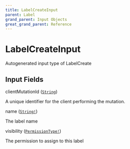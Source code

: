 ```yaml
---
title: LabelCreateInput
parent: Label
grand_parent: Input Objects
great_grand_parent: Reference
---
```


<h1>LabelCreateInput</h1>

Autogenerated input type of LabelCreate

<h2>Input Fields</h2>

<div class="field-entry ">
  <span id="client_mutation_id" class="field-name anchored">clientMutationId (<code><a href="/docs/reference/scalar/string">String</a></code>)</span>

  <div class="description-wrapper">
   <p>A unique identifier for the client performing the mutation.</p>

  </div>
</div>

<div class="field-entry ">
  <span id="name" class="field-name anchored">name (<code><a href="/docs/reference/scalar/string">String!</a></code>)</span>

  <div class="description-wrapper">
   <p>The label name</p>

  </div>
</div>

<div class="field-entry ">
  <span id="visibility" class="field-name anchored">visibility (<code><a href="/docs/reference/enum/permission_type">PermissionType!</a></code>)</span>

  <div class="description-wrapper">
   <p>The permission to assign to this label</p>

  </div>
</div>

